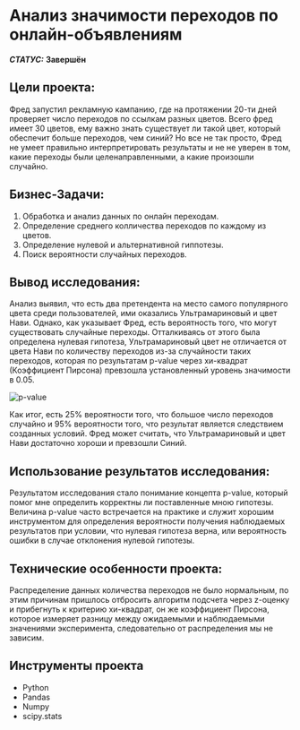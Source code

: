 # Анализ значимости переходов по онлайн-объявлениям



***СТАТУС:*** **Завершён**


## Цели проекта:

Фред запустил рекламную кампанию, где на протяжении 20-ти дней проверяет число переходов по ссылкам разных цветов. Всего фред имеет 30 цветов, ему важно знать существует ли такой цвет, который обеспечит больше
переходов, чем синий? Но все не так просто, Фред не умеет правильно интерпретировать результаты и не не уверен в том, какие переходы были целенаправленными, а какие произошли случайно.

## Бизнес-Задачи: 

1. Обработка и анализ данных по онлайн переходам.
2. Определение среднего колличества переходов по каждому из цветов.
3. Определение нулевой и альтернативной гиппотезы.
4. Поиск вероятности случайных переходов.

## Вывод исследования:

Анализ выявил, что есть два претендента на место самого популярного цвета среди пользователей, ими оказались Ультрамариновый и цвет Нави. Однако, как указывает Фред, есть вероятность того, что могут существовать случайные переходы. Отталкиваясь от этого была определена нулевая гипотеза, Ультрамариновый цвет не отличается от цвета Нави по количеству переходов из-за случайности таких переходов, которая по результатам p-value через хи-квадрат (Коэффициент Пирсона) превзошла установленный уровень значимости в 0.05. 

<img src="https://i.imgur.com/FnCy1LP.png" alt="p-value"/>

Как итог, есть 25% вероятности того, что большое число переходов случайно и 95% вероятности того, что результат является следствием созданных условий. Фред может считать, что Ультрамариновый и цвет Нави достаточно хороши и превзошли Синий.

## Использование результатов исследования:

Результатом исследования стало понимание концепта p-value, который помог мне определить корректны ли поставленные мною гипотезы. Величина p-value часто встречается на практике и служит хорошим инструментом для определения  вероятности получения наблюдаемых результатов при условии, что нулевая гипотеза верна, или вероятность ошибки в случае отклонения нулевой гипотезы.

## Технические особенности проекта:

Распределение данных количества переходов не было нормальным, по этим причинам пришлось отбросить алгоритм подсчета через z-оценку и прибегнуть к критерию хи-квадрат, он же коэффициент Пирсона, которое измеряет разницу между ожидаемыми и наблюдаемыми значениями эксперимента, следовательно от распределения мы не зависим.

## Инструменты проекта

- Python
- Pandas
- Numpy
- scipy.stats
